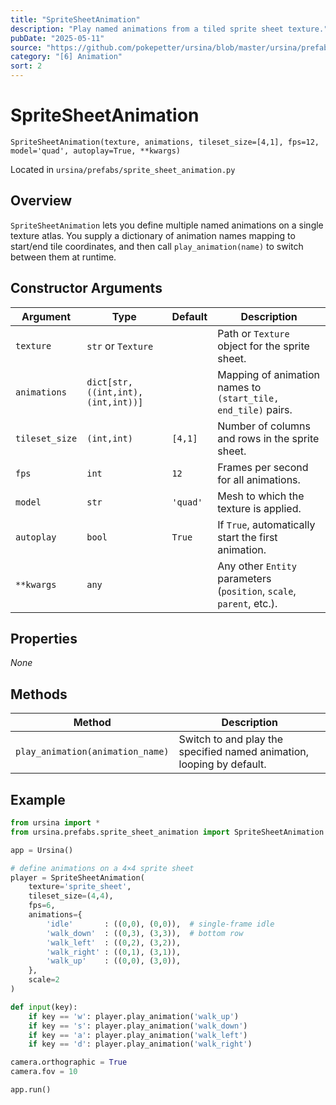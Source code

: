 ```yaml
---
title: "SpriteSheetAnimation"
description: "Play named animations from a tiled sprite sheet texture."
pubDate: "2025-05-11"
source: "https://github.com/pokepetter/ursina/blob/master/ursina/prefabs/sprite_sheet_animation.py"
category: "[6] Animation"
sort: 2
---
```


# SpriteSheetAnimation

`SpriteSheetAnimation(texture, animations, tileset_size=[4,1], fps=12, model='quad', autoplay=True, **kwargs)`

Located in `ursina/prefabs/sprite_sheet_animation.py`

## Overview

`SpriteSheetAnimation` lets you define multiple named animations on a single texture atlas. You supply a dictionary of animation names mapping to start/end tile coordinates, and then call `play_animation(name)` to switch between them at runtime.

## Constructor Arguments

| Argument         | Type                   | Default          | Description                                                                          |
|------------------|------------------------|------------------|--------------------------------------------------------------------------------------|
| `texture`        | `str` or `Texture`     |                  | Path or `Texture` object for the sprite sheet.                                       |
| `animations`     | `dict[str, ((int,int),(int,int))]` |  | Mapping of animation names to `(start_tile, end_tile)` pairs.                         |
| `tileset_size`   | `(int,int)`            | `[4,1]`          | Number of columns and rows in the sprite sheet.                                      |
| `fps`            | `int`                  | `12`             | Frames per second for all animations.                                                |
| `model`          | `str`                  | `'quad'`         | Mesh to which the texture is applied.                                                |
| `autoplay`       | `bool`                 | `True`           | If `True`, automatically start the first animation.                                  |
| `**kwargs`       | `any`                  |                  | Any other `Entity` parameters (`position`, `scale`, `parent`, etc.).                 |

## Properties

_None_

## Methods

| Method                         | Description                                                           |
|--------------------------------|-----------------------------------------------------------------------|
| `play_animation(animation_name)` | Switch to and play the specified named animation, looping by default. |

## Example

```python
from ursina import *
from ursina.prefabs.sprite_sheet_animation import SpriteSheetAnimation

app = Ursina()

# define animations on a 4×4 sprite sheet
player = SpriteSheetAnimation(
    texture='sprite_sheet',
    tileset_size=(4,4),
    fps=6,
    animations={
        'idle'       : ((0,0), (0,0)),  # single-frame idle
        'walk_down'  : ((0,3), (3,3)),  # bottom row
        'walk_left'  : ((0,2), (3,2)),
        'walk_right' : ((0,1), (3,1)),
        'walk_up'    : ((0,0), (3,0)),
    },
    scale=2
)

def input(key):
    if key == 'w': player.play_animation('walk_up')
    if key == 's': player.play_animation('walk_down')
    if key == 'a': player.play_animation('walk_left')
    if key == 'd': player.play_animation('walk_right')

camera.orthographic = True
camera.fov = 10

app.run()
```